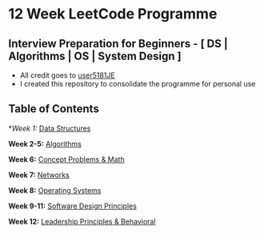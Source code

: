 # 12 Week LeetCode Programme
## Interview Preparation for Beginners - [ DS | Algorithms | OS | System Design ]
- All credit goes to [user5181JE](https://leetcode.com/discuss/general-discussion/698684/interview-preparation-for-beginners-ds-algorithms-os-system-design)
- I created this repository to consolidate the programme for personal use
## Table of Contents
**Week 1:* [Data Structures](https://github.com/aaronw4ng/12WeekLeetCode/tree/master/1.%20Data%20Structures) 

**Week 2-5:** [Algorithms](https://github.com/aaronw4ng/12WeekLeetCode/tree/master/1.%20Data%20Structures) 

**Week 6:** [Concept Problems & Math](https://github.com/aaronw4ng/12WeekLeetCode/tree/master/1.%20Data%20Structures) 

**Week 7:** [Networks](https://github.com/aaronw4ng/12WeekLeetCode/tree/master/1.%20Data%20Structures) 

**Week 8:** [Operating Systems](https://github.com/aaronw4ng/12WeekLeetCode/tree/master/1.%20Data%20Structures) 

**Week 9-11:** [Software Design Principles](https://github.com/aaronw4ng/12WeekLeetCode/tree/master/1.%20Data%20Structures) 

**Week 12:** [Leadership Principles & Behavioral](https://github.com/aaronw4ng/12WeekLeetCode/tree/master/1.%20Data%20Structures) 

